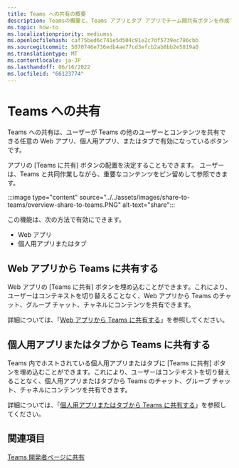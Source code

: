 ```yaml
---
title: Teams への共有の概要
description: Teamsの概要と、Teams アプリとタブ アプリでチーム間共有ボタンを作成できる場所について説明します。
ms.topic: how-to
ms.localizationpriority: mediumss
ms.openlocfilehash: caf75bed6c741e5d504c91e2c7df5739ec786cbb
ms.sourcegitcommit: 5070746e736edb4ae77cd3efcb2ab8bb2e5819a0
ms.translationtype: MT
ms.contentlocale: ja-JP
ms.lasthandoff: 06/16/2022
ms.locfileid: "66123774"
---
```

# <a name="share-to-teams"></a>Teams への共有

Teams への共有は、ユーザーが Teams の他のユーザーとコンテンツを共有できる任意の Web アプリ、個人用アプリ、またはタブで有効になっているボタンです。

アプリの [Teams に共有] ボタンの配置を決定することもできます。 ユーザーは、Teams と共同作業しながら、重要なコンテンツをピン留めして参照できます。

:::image type="content" source="../../assets/images/share-to-teams/overview-share-to-teams.PNG" alt-text="share":::

この機能は、次の方法で有効にできます。

* Web アプリ
* 個人用アプリまたはタブ

## <a name="share-to-teams-from-web-apps"></a>Web アプリから Teams に共有する

Web アプリの [Teams に共有] ボタンを埋め込むことができます。これにより、ユーザーはコンテキストを切り替えることなく、Web アプリから Teams のチャット、グループ チャット、チャネルにコンテンツを共有できます。

詳細については、「[Web アプリから Teams に共有する](share-to-teams-from-web-apps.md)」を参照してください。

## <a name="share-to-teams-from-personal-app-or-tab"></a>個人用アプリまたはタブから Teams に共有する

Teams 内でホストされている個人用アプリまたはタブに [Teams に共有] ボタンを埋め込むことができます。これにより、ユーザーはコンテキストを切り替えることなく、個人用アプリまたはタブから Teams のチャット、グループ チャット、チャネルにコンテンツを共有できます。

詳細については、「[個人用アプリまたはタブから Teams に共有する](share-to-teams-from-personal-app-or-tab.md)」を参照してください。

## <a name="see-also"></a>関連項目

[Teams 開発者ページに共有](https://developer.microsoft.com/microsoft-teams/share-to-teams#/)
